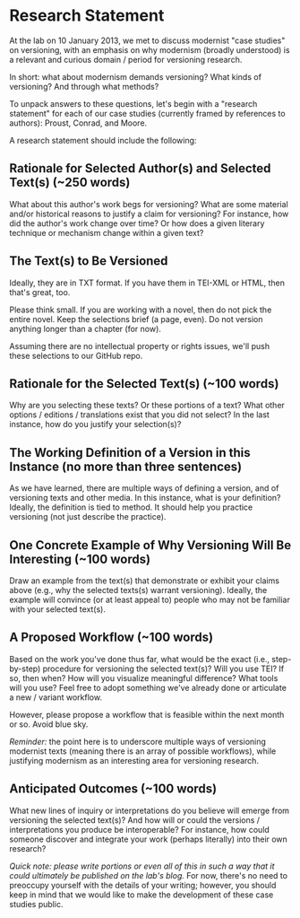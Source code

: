 # Research Statement 

At the lab on 10 January 2013, we met to discuss modernist "case studies" on versioning, with an emphasis on why modernism (broadly understood) is a relevant and curious domain / period for versioning research.  

In short: what about modernism demands versioning? What kinds of versioning? And through what methods? 

To unpack answers to these questions, let's begin with a "research statement" for each of our case studies (currently framed by references to authors): Proust, Conrad, and Moore. 

A research statement should include the following: 

## Rationale for Selected Author(s) and Selected Text(s) (~250 words) 

What about this author's work begs for versioning? What are some material and/or historical reasons to justify a claim for versioning? For instance, how did the author's work change over time? Or how does a given literary technique or mechanism change within a given text? 

## The Text(s) to Be Versioned 

Ideally, they are in TXT format. If you have them in TEI-XML or HTML, then that's great, too. 

Please think small. If you are working with a novel, then do not pick the entire novel. Keep the selections brief (a page, even). Do not version anything longer than a chapter (for now).  

Assuming there are no intellectual property or rights issues, we'll push these selections to our GitHub repo.  

## Rationale for the Selected Text(s) (~100 words)

Why are you selecting these texts? Or these portions of a text? What other options / editions / translations exist that you did not select? In the last instance, how do you justify your selection(s)? 

## The Working Definition of a Version in this Instance (no more than three sentences) 

As we have learned, there are multiple ways of defining a version, and of versioning texts and other media. In this instance, what is your definition? Ideally, the definition is tied to method. It should help you practice versioning (not just describe the practice).  

## One Concrete Example of Why Versioning Will Be Interesting (~100 words) 

Draw an example from the text(s) that demonstrate or exhibit your claims above (e.g., why the selected texts(s) warrant versioning). Ideally, the example will convince (or at least appeal to) people who may not be familiar with your selected text(s).  

## A Proposed Workflow (~100 words) 

Based on the work you've done thus far, what would be the exact (i.e., step-by-step) procedure for versioning the selected text(s)? Will you use TEI? If so, then when? How will you visualize meaningful difference? What tools will you use? Feel free to adopt something we've already done or articulate a new / variant workflow.

However, please propose a workflow that is feasible within the next month or so. Avoid blue sky.   

*Reminder:* the point here is to underscore multiple ways of versioning modernist texts (meaning there is an array of possible workflows), while justifying modernism as an interesting area for versioning research.  

## Anticipated Outcomes (~100 words) 

What new lines of inquiry or interpretations do you believe will emerge from versioning the selected text(s)? And how will or could the versions / interpretations you produce be interoperable? For instance, how could someone discover and integrate your work (perhaps literally) into their own research? 

*Quick note: please write portions or even all of this in such a way that it could ultimately be published on the lab's blog.* For now, there's no need to preoccupy yourself with the details of your writing; however, you should keep in mind that we would like to make the development of these case studies public.  